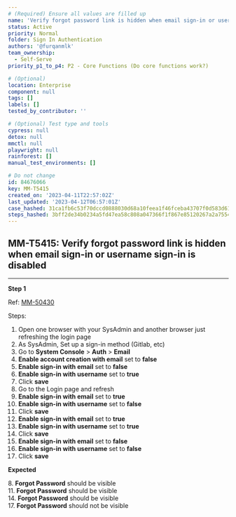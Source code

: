 ```yaml
---
# (Required) Ensure all values are filled up
name: 'Verify forgot password link is hidden when email sign-in or username sign-in is disabled'
status: Active
priority: Normal
folder: Sign In Authentication
authors: '@furqanmlk'
team_ownership:
  - Self-Serve
priority_p1_to_p4: P2 - Core Functions (Do core functions work?)

# (Optional)
location: Enterprise
component: null
tags: []
labels: []
tested_by_contributor: ''

# (Optional) Test type and tools
cypress: null
detox: null
mmctl: null
playwright: null
rainforest: []
manual_test_environments: []

# Do not change
id: 84676066
key: MM-T5415
created_on: '2023-04-11T22:57:02Z'
last_updated: '2023-04-12T06:57:01Z'
case_hashed: 31ca1fb6c53f70dccd0888030d68a10feea1f46fceba43707f0d583d6177ab0a249f4367cbbb53472fe90f496359453f
steps_hashed: 3bff2de34b0234a5fd47ea58c808a047366f1f867e85120267a2a75548f9710f241beb73125d314f4cb7d72c31eaf185
---
```


<!-- (Auto-generated) Based on frontmatter's "key" and "name" -->

## MM-T5415: Verify forgot password link is hidden when email sign-in or username sign-in is disabled

---

**Step 1**

Ref: [MM-50430](https://mattermost.atlassian.net/browse/MM-50430)

Steps:

1. Open one browser with your SysAdmin and another browser just refreshing the login page
2. As SysAdmin, Set up a sign-in method (Gitlab, etc)
3. Go to **System Console** > **Auth** > **Email**
4. **Enable account creation with email** set to **false**
5. **Enable sign-in with email** set to **false**
6. **Enable sign-in with username** set to **true**
7. Click **save**
8. Go to the Login page and refresh
9. **Enable sign-in with email** set to **true**
10. **Enable sign-in with username** set to **false**
11. Click **save**
12. **Enable sign-in with email** set to **true**
13. **Enable sign-in with username** set to **true**
14. Click **save**
15. **Enable sign-in with email** set to **false**
16. **Enable sign-in with username** set to **false**
17. Click **save**

**Expected**

8\. **Forgot Password** should be visible\
11\. **Forgot Password** should be visible\
14\. **Forgot Password** should be visible\
17\. **Forgot Password** should not be visible
